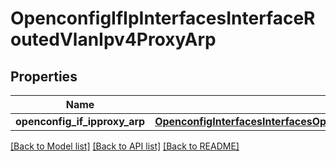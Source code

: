 # OpenconfigIfIpInterfacesInterfaceRoutedVlanIpv4ProxyArp

## Properties
Name | Type | Description | Notes
------------ | ------------- | ------------- | -------------
**openconfig_if_ipproxy_arp** | [**OpenconfigInterfacesInterfacesOpenconfiginterfacesinterfacesSubinterfacesOpenconfigifipipv4Proxyarp**](OpenconfigInterfacesInterfacesOpenconfiginterfacesinterfacesSubinterfacesOpenconfigifipipv4Proxyarp.md) |  | [optional] 

[[Back to Model list]](../README.md#documentation-for-models) [[Back to API list]](../README.md#documentation-for-api-endpoints) [[Back to README]](../README.md)


